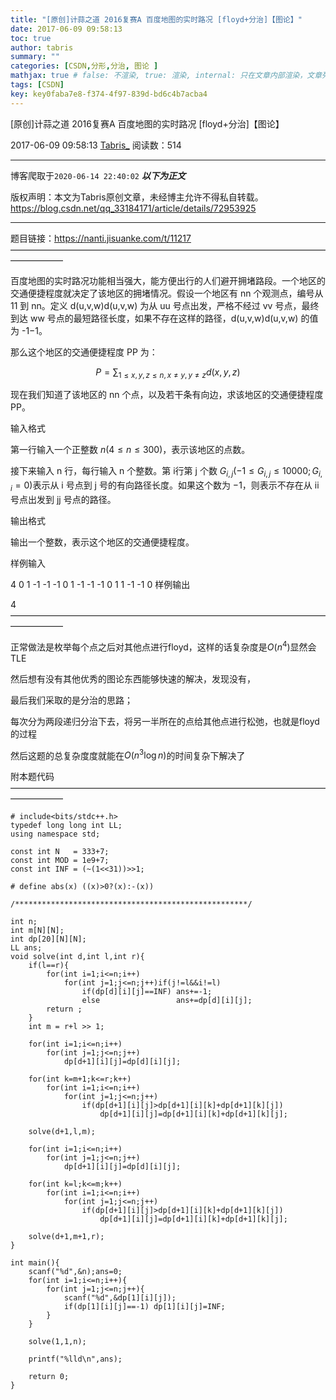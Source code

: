 ```yaml
---
title: "[原创]计蒜之道 2016复赛A 百度地图的实时路况 [floyd+分治]【图论】"
date: 2017-06-09 09:58:13
toc: true
author: tabris
summary: ""
categories: [CSDN,分形,分治, 图论 ]
mathjax: true # false: 不渲染, true: 渲染, internal: 只在文章内部渲染，文章列表中不渲染
tags: [CSDN]
key: key0faba7e8-f374-4f97-839d-bd6c4b7acba4
---
```


[原创]计蒜之道 2016复赛A 百度地图的实时路况 [floyd+分治]【图论】

2017-06-09 09:58:13  [Tabris_](https://me.csdn.net/qq_33184171) 阅读数：514

---

博客爬取于`2020-06-14 22:40:02`
***以下为正文***

版权声明：本文为Tabris原创文章，未经博主允许不得私自转载。
https://blog.csdn.net/qq_33184171/article/details/72953925

<!-- more -->

---

题目链接：https://nanti.jisuanke.com/t/11217
——————————————————————————————————————————

百度地图的实时路况功能相当强大，能方便出行的人们避开拥堵路段。一个地区的交通便捷程度就决定了该地区的拥堵情况。假设一个地区有 nn 个观测点，编号从 11 到 nn。定义 d(u,v,w)d(u,v,w) 为从 uu 号点出发，严格不经过 vv 号点，最终到达 ww 号点的最短路径长度，如果不存在这样的路径，d(u,v,w)d(u,v,w) 的值为 -1−1。

那么这个地区的交通便捷程度 PP 为：

$$P =\sum_{1 \leq x,y,z \leq n , x \neq y , y \neq z}{d(x,y,z)}$$

现在我们知道了该地区的 nn 个点，以及若干条有向边，求该地区的交通便捷程度 PP。

输入格式

第一行输入一个正整数 $n(4 \leq n \leq 300)$，表示该地区的点数。

接下来输入 n 行，每行输入 n 个整数。第 i行第 j 个数 $G_{i,j}(-1 \leq G_{i,j} \leq 10000;G_{i,i} = 0)$表示从 i 号点到 j 号的有向路径长度。如果这个数为 −1，则表示不存在从 ii 号点出发到 jj 号点的路径。

输出格式

输出一个整数，表示这个地区的交通便捷程度。

样例输入

4
0 1 -1 -1
-1 0 1 -1
-1 -1 0 1
1 -1 -1 0
样例输出

4
——————————————————————————————————————————

正常做法是枚举每个点之后对其他点进行floyd，这样的话复杂度是$O(n^4)$显然会TLE

然后想有没有其他优秀的图论东西能够快速的解决，发现没有，

最后我们采取的是分治的思路；

每次分为两段递归分治下去，将另一半所在的点给其他点进行松弛，也就是floyd的过程

然后这题的总复杂度度就能在$O(n^3\log n)$的时间复杂下解决了



附本题代码
——————————————————————————————————————————
```
# include<bits/stdc++.h>
typedef long long int LL;
using namespace std;

const int N   = 333+7;
const int MOD = 1e9+7;
const int INF = (~(1<<31))>>1;

# define abs(x) ((x)>0?(x):-(x))

/****************************************************/

int n;
int m[N][N];
int dp[20][N][N];
LL ans;
void solve(int d,int l,int r){
    if(l==r){
        for(int i=1;i<=n;i++)
            for(int j=1;j<=n;j++)if(j!=l&&i!=l)
                if(dp[d][i][j]==INF) ans+=-1;
                else                 ans+=dp[d][i][j];
        return ;
    }
    int m = r+l >> 1;

    for(int i=1;i<=n;i++)
        for(int j=1;j<=n;j++)
            dp[d+1][i][j]=dp[d][i][j];

    for(int k=m+1;k<=r;k++)
        for(int i=1;i<=n;i++)
            for(int j=1;j<=n;j++)
                if(dp[d+1][i][j]>dp[d+1][i][k]+dp[d+1][k][j])
                    dp[d+1][i][j]=dp[d+1][i][k]+dp[d+1][k][j];

    solve(d+1,l,m);

    for(int i=1;i<=n;i++)
        for(int j=1;j<=n;j++)
            dp[d+1][i][j]=dp[d][i][j];

    for(int k=l;k<=m;k++)
        for(int i=1;i<=n;i++)
            for(int j=1;j<=n;j++)
                if(dp[d+1][i][j]>dp[d+1][i][k]+dp[d+1][k][j])
                    dp[d+1][i][j]=dp[d+1][i][k]+dp[d+1][k][j];

    solve(d+1,m+1,r);
}

int main(){
    scanf("%d",&n);ans=0;
    for(int i=1;i<=n;i++){
        for(int j=1;j<=n;j++){
            scanf("%d",&dp[1][i][j]);
            if(dp[1][i][j]==-1) dp[1][i][j]=INF;
        }
    }

    solve(1,1,n);

    printf("%lld\n",ans);

    return 0;
}

```
